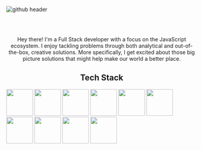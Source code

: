 
![github header](https://user-images.githubusercontent.com/25979741/131256497-f5484937-3aad-45fb-9d7e-21339b479146.png)

<br></br>
<p align="center">Hey there! I'm a Full Stack developer with a focus on the JavaScript ecosystem. 
I enjoy tackling problems through both analytical and out-of-the-box, creative solutions.
More specifically, I get excited about those big picture solutions that might help make our world a better place.
</p>

<h2 align="center">Tech Stack</h2>

<img src="https://user-images.githubusercontent.com/25979741/131257086-908c1251-3dc8-4796-93cb-195883bfef2d.png" height="70" display="inline-block"> <img src="https://user-images.githubusercontent.com/25979741/131257087-2497d830-0327-42e6-bc99-4a8e12fed0a6.png" height="70" display="inline-block">
<img src="https://user-images.githubusercontent.com/25979741/131257046-d52df44a-04f7-4998-9c78-6d9e3fd70991.png" height="70" display="inline-block"> <img src="https://user-images.githubusercontent.com/25979741/131257053-63be68af-0bca-4991-9c8c-950d0e7f82a1.jpg" height="70" display="inline-block"> <img src="https://user-images.githubusercontent.com/25979741/131257055-81e40f13-07fd-46f8-94a4-605b24f878c3.png" height="70" display="inline-block"> <img src="https://user-images.githubusercontent.com/25979741/131257061-b09f4170-e0f0-4097-8703-2f9ddfe80144.png" height="70" display="inline-block"> <img src="https://user-images.githubusercontent.com/25979741/131257062-177559f1-8506-465f-850a-f6b9521d5bca.jpg" height="70" display="inline-block"> <img src="https://user-images.githubusercontent.com/25979741/131257063-6703d466-1a22-4420-b3df-569b15894b5f.png" height="70" display="inline-block"> <img src="https://user-images.githubusercontent.com/25979741/131257064-308c6db4-f04f-47e8-8b90-b9e1cdc93f73.png" height="70" display="inline-block"> <img src="https://user-images.githubusercontent.com/25979741/131257075-1725bce5-0c0c-4ec0-8b03-9c40ff1015f8.png" height="70" display="inline-block"> 



<!--
**joleencfh/joleencfh** is a ✨ _special_ ✨ repository because its `README.md` (this file) appears on your GitHub profile.


- 🔭 I’m currently working on ...
- 🌱 I’m currently learning ...
- 👯 I’m looking to collaborate on ...
- 🤔 I’m looking for help with ...
- 💬 Ask me about ...
- 📫 How to reach me: ...
- 😄 Pronouns: ...
- ⚡ Fun fact: ...

[![Anurag's GitHub stats](https://github-readme-stats.vercel.app/api?username=joleencfh)](https://github.com/anuraghazra/github-readme-stats)
-->
